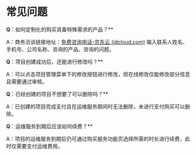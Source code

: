 # 常见问题

**Q**：如何定制化的购买具备特殊需求的产品？**

A：商务洽谈链接地址：[免费咨询电话-京东云 (jdcloud.com)](https://www.jdcloud.com/cn/forms/consultation) 输入联系人姓名、手机号、公司名称、咨询的产品、咨询的问题。

**Q**：项目创建成功后，还能进行修改吗？**

A：可以点击项目管理菜单下的修改按钮进行修改，但在线修改仅能修改部分信息且需要通过审核。

**Q**：已经创建的项目不想要了可以删除吗？**

A：已创建的项目完成支付且在运维服务期间时无法删除，未进行支付购买可以删除。

**Q**：运维服务到期后应该如何续费？**

A：项目的运维服务到期后仍可通过购买服务功能页选择所需的时长进行续费，此时仅需要支付运维费用。
